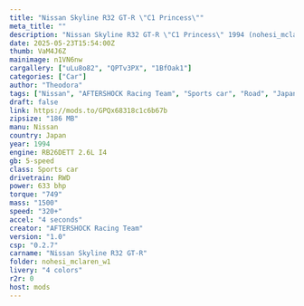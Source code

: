 ```yaml
---
title: "Nissan Skyline R32 GT-R \"C1 Princess\""
meta_title: ""
description: "Nissan Skyline R32 GT-R \"C1 Princess\" 1994 (nohesi_mclaren_w1) by AFTERSHOCK Racing Team"
date: 2025-05-23T15:54:00Z
thumb: VaM4J6Z
mainimage: n1VN6nw
cargallery: ["uLu8o82", "QPTv3PX", "1BfOak1"]
categories: ["Car"]
author: "Theodora"
tags: ["Nissan", "AFTERSHOCK Racing Team", "Sports car", "Road", "Japan", "1994"]
draft: false
link: https://mods.to/GPQx68318c1c6b67b
zipsize: "186 MB"
manu: Nissan
country: Japan
year: 1994
engine: RB26DETT 2.6L I4
gb: 5-speed
class: Sports car
drivetrain: RWD
power: 633 bhp 
torque: "749"
mass: "1500"
speed: "320+"
accel: "4 seconds"
creator: "AFTERSHOCK Racing Team"
version: "1.0"
csp: "0.2.7"
carname: "Nissan Skyline R32 GT-R"
folder: nohesi_mclaren_w1
livery: "4 colors"
r2r: 0
host: mods
---
```

